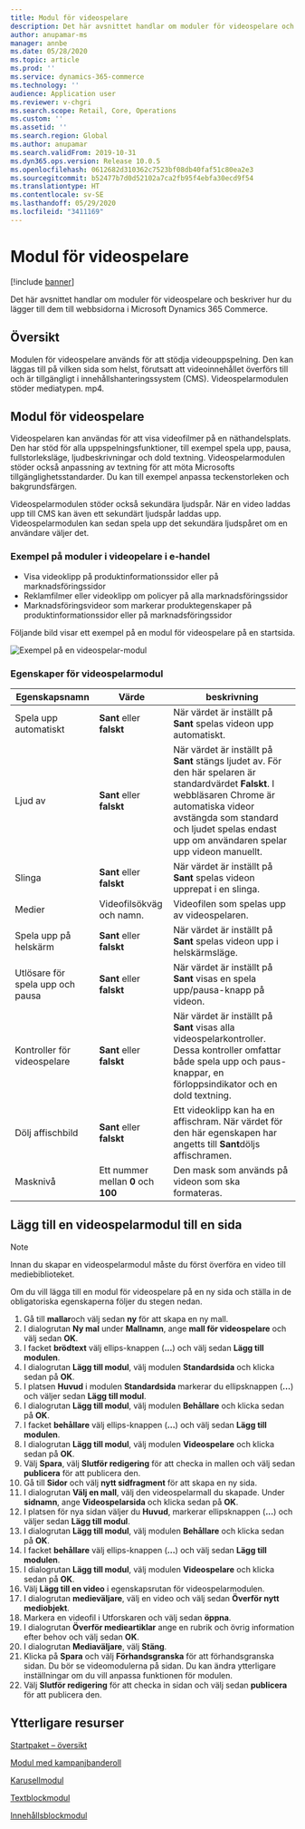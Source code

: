 ```yaml
---
title: Modul för videospelare
description: Det här avsnittet handlar om moduler för videospelare och beskriver hur du lägger till dem till webbsidorna i Microsoft Dynamics 365 Commerce.
author: anupamar-ms
manager: annbe
ms.date: 05/28/2020
ms.topic: article
ms.prod: ''
ms.service: dynamics-365-commerce
ms.technology: ''
audience: Application user
ms.reviewer: v-chgri
ms.search.scope: Retail, Core, Operations
ms.custom: ''
ms.assetid: ''
ms.search.region: Global
ms.author: anupamar
ms.search.validFrom: 2019-10-31
ms.dyn365.ops.version: Release 10.0.5
ms.openlocfilehash: 0612682d310362c7523bf08db40faf51c80ea2e3
ms.sourcegitcommit: b52477b7d0d52102a7ca2fb95f4ebfa30ecd9f54
ms.translationtype: HT
ms.contentlocale: sv-SE
ms.lasthandoff: 05/29/2020
ms.locfileid: "3411169"
---
```

# <a name="video-player-module"></a>Modul för videospelare


[!include [banner](includes/banner.md)]

Det här avsnittet handlar om moduler för videospelare och beskriver hur du lägger till dem till webbsidorna i Microsoft Dynamics 365 Commerce.

## <a name="overview"></a>Översikt

Modulen för videospelare används för att stödja videouppspelning. Den kan läggas till på vilken sida som helst, förutsatt att videoinnehållet överförs till och är tillgängligt i innehållshanteringssystem (CMS). Videospelarmodulen stöder mediatypen. mp4.

## <a name="video-player-module"></a>Modul för videospelare

Videospelaren kan användas för att visa videofilmer på en näthandelsplats. Den har stöd för alla uppspelningsfunktioner, till exempel spela upp, pausa, fullstorleksläge, ljudbeskrivningar och dold textning. Videospelarmodulen stöder också anpassning av textning för att möta Microsofts tillgänglighetsstandarder. Du kan till exempel anpassa teckenstorleken och bakgrundsfärgen.

Videospelarmodulen stöder också sekundära ljudspår. När en video laddas upp till CMS kan även ett sekundärt ljudspår laddas upp. Videospelarmodulen kan sedan spela upp det sekundära ljudspåret om en användare väljer det.

### <a name="examples-of-video-player-modules-in-e-commerce"></a>Exempel på moduler i videopelare i e-handel

- Visa videoklipp på produktinformationssidor eller på marknadsföringssidor
- Reklamfilmer eller videoklipp om policyer på alla marknadsföringssidor
- Marknadsföringsvideor som markerar produktegenskaper på produktinformationssidor eller på marknadsföringssidor

Följande bild visar ett exempel på en modul för videospelare på en startsida.

![Exempel på en videospelar-modul](./media/ecommerce-videoplayer.PNG)

### <a name="video-player-module-properties"></a>Egenskaper för videospelarmodul

| Egenskapsnamn         | Värde                               | beskrivning |
|-----------------------|-------------------------------------|-------------|
| Spela upp automatiskt             | **Sant** eller **falskt**               | När värdet är inställt på **Sant** spelas videon upp automatiskt. |
| Ljud av                  | **Sant** eller **falskt**               | När värdet är inställt på **Sant** stängs ljudet av. För den här spelaren är standardvärdet **Falskt**. I webbläsaren Chrome är automatiska videor avstängda som standard och ljudet spelas endast upp om användaren spelar upp videon manuellt. |
| Slinga                  | **Sant** eller **falskt**               | När värdet är inställt på **Sant** spelas videon upprepat i en slinga. |
| Medier                 | Videofilsökväg och namn. | Videofilen som spelas upp av videospelaren. |
| Spela upp på helskärm       | **Sant** eller **falskt**               | När värdet är inställt på **Sant** spelas videon upp i helskärmsläge. |
| Utlösare för spela upp och pausa    | **Sant** eller **falskt**               | När värdet är inställt på **Sant** visas en spela upp/pausa-knapp på videon. |
| Kontroller för videospelare | **Sant** eller **falskt**               | När värdet är inställt på **Sant** visas alla videospelarkontroller. Dessa kontroller omfattar både spela upp och paus-knappar, en förloppsindikator och en dold textning. |
| Dölj affischbild     | **Sant** eller **falskt**               | Ett videoklipp kan ha en affischram. När värdet för den här egenskapen har angetts till **Sant**döljs affischramen. |
| Masknivå            | Ett nummer mellan **0** och **100** | Den mask som används på videon som ska formateras. |

## <a name="add-a-video-player-module-to-a-page"></a>Lägg till en videospelarmodul till en sida

> [!NOTE] 
> Innan du skapar en videospelarmodul måste du först överföra en video till mediebiblioteket.

Om du vill lägga till en modul för videospelare på en ny sida och ställa in de obligatoriska egenskaperna följer du stegen nedan.

1. Gå till **mallar**och välj sedan **ny** för att skapa en ny mall.
1. I dialogrutan **Ny mal** under **Mallnamn**, ange **mall för videospelare** och välj sedan **OK**.
1. I facket **brödtext** välj ellips-knappen (**...**) och välj sedan **Lägg till modulen**.
1. I dialogrutan **Lägg till modul**, välj modulen **Standardsida** och klicka sedan på **OK**.
1. I platsen **Huvud** i modulen **Standardsida** markerar du ellipsknappen (**...**) och väljer sedan **Lägg till modul**.
1. I dialogrutan **Lägg till modul**, välj modulen **Behållare** och klicka sedan på **OK**.
1. I facket **behållare** välj ellips-knappen (**...**) och välj sedan **Lägg till modulen**.
1. I dialogrutan **Lägg till modul**, välj modulen **Videospelare** och klicka sedan på **OK**.
1. Välj **Spara**, välj **Slutför redigering** för att checka in mallen och välj sedan **publicera** för att publicera den. 
1. Gå till **Sidor** och välj **nytt sidfragment** för att skapa en ny sida.
1. I dialogrutan **Välj en mall**, välj den videospelarmall du skapade. Under **sidnamn**, ange **Videospelarsida** och klicka sedan på **OK**.
1. I platsen för nya sidan väljer du **Huvud**, markerar ellipsknappen (**...**) och väljer sedan **Lägg till modul**.
1. I dialogrutan **Lägg till modul**, välj modulen **Behållare** och klicka sedan på **OK**.
1. I facket **behållare** välj ellips-knappen (**...**) och välj sedan **Lägg till modulen**.
1. I dialogrutan **Lägg till modul**, välj modulen **Videospelare** och klicka sedan på **OK**.
1. Välj **Lägg till en video** i egenskapsrutan för videospelarmodulen.
1. I dialogrutan **medieväljare**, välj en video och välj sedan **Överför nytt mediobjekt**.
1. Markera en videofil i Utforskaren och välj sedan **öppna**.
1. I dialogrutan **Överför medieartiklar** ange en rubrik och övrig information efter behov och välj sedan **OK**.
1. I dialogrutan **Mediaväljare**, välj **Stäng**.
1. Klicka på **Spara** och välj **Förhandsgranska** för att förhandsgranska sidan. Du bör se videomodulerna på sidan. Du kan ändra ytterligare inställningar om du vill anpassa funktionen för modulen.
1. Välj **Slutför redigering** för att checka in sidan och välj sedan **publicera** för att publicera den. 

## <a name="additional-resources"></a>Ytterligare resurser

[Startpaket – översikt](starter-kit-overview.md)

[Modul med kampanjbanderoll](add-alert.md)

[Karusellmodul](add-carousel.md)

[Textblockmodul](add-content-rich-block.md)

[Innehållsblockmodul](add-hero-module.md)
